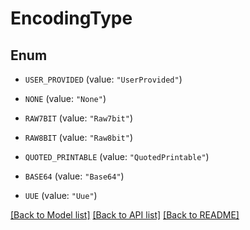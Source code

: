 # EncodingType

## Enum


* `USER_PROVIDED` (value: `"UserProvided"`)

* `NONE` (value: `"None"`)

* `RAW7BIT` (value: `"Raw7bit"`)

* `RAW8BIT` (value: `"Raw8bit"`)

* `QUOTED_PRINTABLE` (value: `"QuotedPrintable"`)

* `BASE64` (value: `"Base64"`)

* `UUE` (value: `"Uue"`)


[[Back to Model list]](../README.md#documentation-for-models) [[Back to API list]](../README.md#documentation-for-api-endpoints) [[Back to README]](../README.md)



